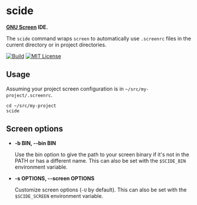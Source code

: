 # scide

**[GNU Screen](http://www.gnu.org/software/screen/) IDE.**

The `scide` command wraps `screen` to automatically use `.screenrc` files in the
current directory or in project directories.

[![Build](https://github.com/AlphaHydrae/scide/actions/workflows/build.yml/badge.svg)](https://github.com/AlphaHydrae/scide/actions/workflows/build.yml)
[![MIT License](https://img.shields.io/static/v1?label=license&message=MIT&color=informational)](https://opensource.org/licenses/MIT)

## Usage

Assuming your project screen configuration is in `~/src/my-project/.screenrc`.

    cd ~/src/my-project
    scide

## Screen options

* **-b BIN, --bin BIN**

  Use the bin option to give the path to your screen binary if it's not in the PATH or has a different name.
  This can also be set with the `$SCIDE_BIN` environment variable.

* **-s OPTIONS, --screen OPTIONS**

  Customize screen options (`-U` by default).
  This can also be set with the `$SCIDE_SCREEN` environment variable.
